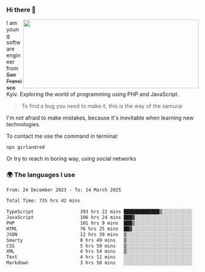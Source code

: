 ### Hi there 👋  

<img align='right' src="https://github-readme-stats.vercel.app/api?username=girlandred&count_private=true&show_icons=true&include_all_commits=true&hide_rank=true&hide_title=true&theme=buefy&card_width=300" width=460 height=180>


I am young software engineer from ~~San Francisco~~ Kyiv. Exploring the world of programming using PHP and JavaScript.


> To find a bug you need to make it, this is the way of the samurai



I'm not afraid to make mistakes, because it's inevitable when learning new technologies.

To contact me use the command in terminal:

```
npx girlandred
```

Or try to reach in boring way, using social networks


### 🌍 The languages I use

<!--START_SECTION:waka-->

```txt
From: 24 December 2023 - To: 14 March 2025

Total Time: 735 hrs 42 mins

TypeScript                 393 hrs 22 mins █████████████▒░░░░░░░░░░░   53.46 %
JavaScript                 106 hrs 24 mins ███▓░░░░░░░░░░░░░░░░░░░░░   14.46 %
PHP                        101 hrs 9 mins  ███▒░░░░░░░░░░░░░░░░░░░░░   13.75 %
HTML                       76 hrs 25 mins  ██▓░░░░░░░░░░░░░░░░░░░░░░   10.39 %
JSON                       12 hrs 39 mins  ▒░░░░░░░░░░░░░░░░░░░░░░░░   01.72 %
Smarty                     8 hrs 49 mins   ▒░░░░░░░░░░░░░░░░░░░░░░░░   01.20 %
CSS                        5 hrs 50 mins   ▒░░░░░░░░░░░░░░░░░░░░░░░░   00.79 %
XML                        4 hrs 54 mins   ▒░░░░░░░░░░░░░░░░░░░░░░░░   00.67 %
Text                       4 hrs 11 mins   ░░░░░░░░░░░░░░░░░░░░░░░░░   00.57 %
Markdown                   3 hrs 58 mins   ░░░░░░░░░░░░░░░░░░░░░░░░░   00.54 %
```

<!--END_SECTION:waka-->
